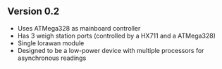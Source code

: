 ## Version 0.2
- Uses ATMega328 as mainboard controller
- Has 3 weigh station ports (controlled by a HX711 and a ATMega328)
- Single lorawan module
- Designed to be a low-power device with multiple processors for asynchronous readings
